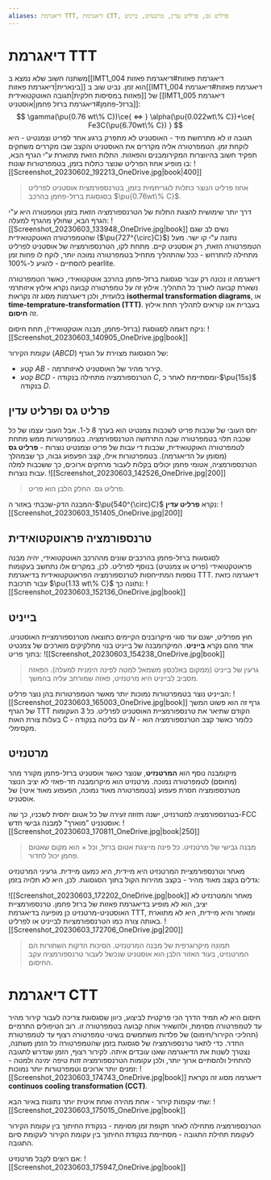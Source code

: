 ```yaml
---
aliases: דיאגרמת TTT, דיאגרמת CTT, פרליט גס, פרליט עדין, מרטנזיט, בייניט
---
```

# דיאגרמת TTT

משתנה חשוב שלא נמצא ב[[IMT1_004 דיאגרמת פאזות#דיאגרמת פאזות בינארית|דיאגרמת פאזות]] הוא זמן. נביט שוב ב[[IMT1_004 דיאגרמת פאזות#דיאגרמת פאזות במסיסות חלקית|תגובה האוטקטואידית]] של [[IMT1_005 דיאגרמת ברזל-פחמן#דיאגרמת ברזל פחמן|אוסטניט]]:
$$
\gamma(\pu{0.76 wt\% C})\ce{ <=> } \alpha(\pu{0.022wt\% C})+\ce{ Fe3C(\pu{6.70wt\% C}) }
$$
תגובה זו לא מתרחשת מיד - האוסטניט לא מתפרק ברגע אחד לפריט וצמנטיט - היא לוקחת זמן. הטמפרטורה אליה מקררים את האוסטניט והקצב שבו מקררים משחקים תפקיד חשוב בהיווצרות המקירומבנים והפאזות. התלות הזאת מתוארת ע"י הגרף הבא, בו מופיע אחוז הפרליט שנוצר כתלות בזמן, בטמפרטורות שונות:
![[Screenshot_20230602_192213_OneDrive.jpg|book|400]]
> אחוז פרליט הנוצר כתלות לוגריתמית בזמן, בטרנספורמצית אוסטניט לפרליט בסגסוגת ברזל-פחמן בהרכב $\pu{0.76wt\% C}$.

דרך יותר שימושית להצגת התלות של הטרנספורמציה הזאת בזמן וטמפטורה היא ע"י הגרף הבא, שחולץ מהגרף למעלה:
![[Screenshot_20230603_133948_OneDrive.jpg|book]]
נשים לב שגם שהטמפרטורה האוטקטואידית ($\pu{727^{\circ}C}$) נתונה ע"י קו ישר. מעל הטמפרטורה הזאת, רק אוסטניט קיים. מתחת לקו, הטרנספורמציה של אוסטניט לפרליט מתחילה להתרחש - ככל שהתהליך מתחיל בטמפרטורה נמוכה יותר, לוקח לו פחות זמן להסתיים - להגיע ל-$100\% \text{ pearlite}$.

דיאגרמה זו נכונה רק עבור סגסוגת ברזל-פחמן בהרכב אוטקטואידי, כאשר הטמפרטורה נשארת קבועה לאורך כל התהליך. אילוץ זה על טמפרטורה קבועה נקרא אילוץ איזותרמי בלועזית, ולכן דיאגרמות מסוג זה נקראות **isothermal transformation diagrams**, או **time-temprature-transformation (TTT)**. בעברית אנו קוראים לתהליך תחת אילוץ זה **חיסום**.

ניקח דוגמה לסגוסגת (ברזל-פחמן, מבנה אוטקטואידי), תחת חיסום:
![[Screenshot_20230603_140905_OneDrive.jpg|book]]

עקומת הקירור ($ABCD$) של הסגסוגת מצוירת על הגרף:
- קטע $AB$ - קירור מהיר של האוסטניט לאיזותרמה.
- קטע $BCD$ - הטרנספורמציה מתחילה בנקודה $C$, ומסתיימת לאחר כ-$\pu{15s}$ בנקודה $D$.

## פרליט גס ופרליט עדין


יחס העובי של שכבות פריט לשכבות צמנטיט הוא בערך $8$ ל-$1$. אבל העובי עצמו של כל שכבה תלוי בטמפרטורה שבה התרחשה הטרנספורמציה. בטמפרטורות ממש מתחת לטמפרטורה האוקטואידית, שכבות די עבות של פריט וצמנטיט נוצרות - **פרליט גס** (מסומן על הדיאגרמה). בטמפרטורות אילו, קצב הפעפוע גבוה, כך שבמהלך הטרנספורמציה, אטומי פחמן יכולים בקלות לעבור מרחקים ארוכים, כך ששכבות למלה עבות נוצרות.
![[Screenshot_20230603_142526_OneDrive.jpg|200]]
> פרליט גס. החלק הלבן הוא פריט.

המבנה הדק-שכבתי באזור ה-$\pu{540^{\circ}C}$ נקרא **פרליט עדין**:
![[Screenshot_20230603_151405_OneDrive.jpg|200]]

## טרנספורמציה פראוטקטואידית
לסגסוגות ברזל-פחמן בהרכבים שונים מההרכב האוטקטואידי, יהיה מבנה פראוטקטואידי (פריט או צמנטיט) בנוסף לפרליט. לכן, במקרים אלו נתחשב בעקומות נוספות המתייחסות לטרנספורמציה הפראוטקטואידית בדיאגרמת TTT. דיאגרמה כזאת עבור תרכובת $\pu{1.13 wt\% C}$ נתונה כך:
![[Screenshot_20230603_152136_OneDrive.jpg|book]]

## בייניט
חוץ מפרליט, ישנם עוד סוגי מיקרובנים הקיימים כתוצאה מטרנספורמציית האוסטניט. אחד מהם נקרא **בייניט**. המיקרומבנה של בייניט בנוי מחלקיקים מוארכים של צמנטיט בתוך פריט:
![[Screenshot_20230603_154238_OneDrive.jpg|book]]
> גרעין של בייניט (ממקום באלכסון משמאל למטה לפינה הימנית למעלה). הפאזה מסביב לבייניט היא מרטנזיט, פאזה שמורחב עליה בהמשך.

הבייניט נוצר בטמפרטורות נמוכות יותר מאשר הטמפרטורות בהן נוצר פרליט:
![[Screenshot_20230603_165003_OneDrive.jpg|book]]
גרף זה הוא פשוט המשך של הגרף TTT הקודם שתיאר את טרנספורמציית האוסטניט לפרליט.
כל 3 העקומות בעלות צורת האות C - עם בליטה בנקודה $N$ - כלומר כאשר קצב הטרנספורמציה הוא מקסימלי.

## מרטנזיט
מיקומבנה נוסף הוא **המרטנזיט**, שנוצר כאשר אוסטניט ברזל-פחמן מקורר מהר (מחוסם) לטמפרטורה נמוכה. מרטנזיט הוא מיקרומבנה חד-פאזי לא יציב הנוצר מטרנספומציה חסרת פעפוע (בטמפרטורה מאוד נמוכה, הפעפוע מאוד איטי) של אוסטניט.

בטרנספורמציה למטרנזיט, ישנה תזוזה זעירה של כל אטום יחסית לשכניו, כך שה-FCC אוסטנניט "מוארך" למבנה גבישי חדש:
![[Screenshot_20230603_170811_OneDrive.jpg|book|250]]
> מבנה גבישי של מרטנזיט. כל פינה מייצגת אטום ברזל, וכל $\times$ הוא מקום שאטום פחמן יכול לחדור.

מאחר וטרנספורמציית המרטנזיט היא מיידית, היא כמעט מיידית. גרעיני המרטנזיט גדלים בקצב מאוד מהיר - בקצב מהירות הקול בתוך הסגסוגת. לכן, היא לא תלויה בזמן:

![[Screenshot_20230603_172202_OneDrive.jpg|book]]
מאחר והמטרנזיט לא יציב, הוא לא מופיע בדיאגרמת פאזות של ברזל פחמן. טרנספורמציית האוסטניט-מרטנזיט כן מופיעה בדיאגרמת TTT, ומאחר והיא מיידית, היא לא מתוארת באותה צורה כמו הטרנספורמציות לבייניט או לפרליט.
![[Screenshot_20230603_172706_OneDrive.jpg|200]]
> תמונה מיקרוגרפית של מבנה המרטנזיט. הסיכות הדקות השחורות הם המרטנזיט, בעוד האזור הלבן הוא אוסטניט שנכשל לעבור טרנספורמציה עקב החיסום.
# דיאגרמת CTT
חיסום היא לא תמיד הדרך הכי פרקטית לביצוע, כיוון שסגסוגת צריכה לעבור קירור מהיר עד לטמפרטורה מסוימת, ולהשאיר אותה קבועה בטמפרטורה זו. רוב הטיפולים התרמיים (תהליכי הקירור/חימום) של פלדות משתמשים בשינוי טמפרטורה רצוף עד לטמפרטורת החדר. כדי לתאר טרנספורמציה של סגסוגת בזמן שהטמפרטורה כל הזמן משתנה, נצטרך לשנות את הדיאגרמה שאנו עובדים איתה.
לקירור רצוף, הזמן שנדרש לתגובה להתחיל ולהסתיים ארוך יותר, ולכן עקומות הטרנספורמציה זזות טיפה ימינה ולמטה - זמנים יותר ארוכים וטמפרטורות יותר נמוכות:
![[Screenshot_20230603_174743_OneDrive.jpg|book]]
דיאגרמה מסוג זה נקראת **continuos cooling transformation (CCT)**.

שתי עקומות קירור - אחת מהירה ואחת איטית יותר נתונות באיור הבא:
![[Screenshot_20230603_175015_OneDrive.jpg|book]]

הטרנספורמציה מתחילה לאחר תקופת זמן מסוימת - בנקודת החיתוך בין עקומת הקירור לעקומת תחילת התגובה - מסתיימת בנקודת החיתוך בין עקומת הקירור לעקומת סיום התגובה.

אם רוצים לקבל מרטנזיט:
![[Screenshot_20230603_175947_OneDrive.jpg|book]]

